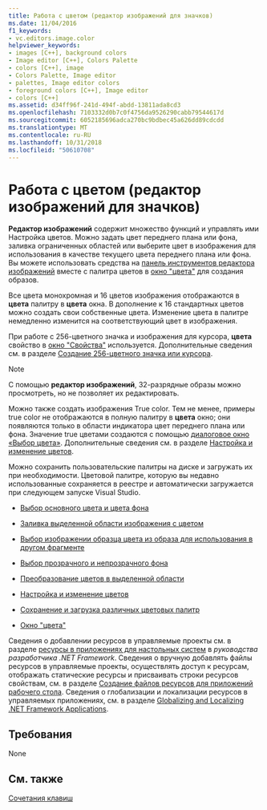 ```yaml
---
title: Работа с цветом (редактор изображений для значков)
ms.date: 11/04/2016
f1_keywords:
- vc.editors.image.color
helpviewer_keywords:
- images [C++], background colors
- Image editor [C++], Colors Palette
- colors [C++], image
- Colors Palette, Image editor
- palettes, Image editor colors
- foreground colors [C++], Image editor
- colors [C++]
ms.assetid: d34ff96f-241d-494f-abdd-13811ada8cd3
ms.openlocfilehash: 7103332d0b7c0f4756da9526290cabb79544617d
ms.sourcegitcommit: 6052185696adca270bc9bdbec45a626dd89cdcdd
ms.translationtype: MT
ms.contentlocale: ru-RU
ms.lasthandoff: 10/31/2018
ms.locfileid: "50610708"
---
```

# <a name="working-with-color-image-editor-for-icons"></a>Работа с цветом (редактор изображений для значков)

**Редактор изображений** содержит множество функций и управлять ими Настройка цветов. Можно задать цвет переднего плана или фона, заливка ограниченных областей или выберите цвет в изображения для использования в качестве текущего цвета переднего плана или фона. Вы можете использовать средства на [панель инструментов редактора изображений](../windows/toolbar-image-editor-for-icons.md) вместе с палитра цветов в [окно "цвета"](../windows/colors-window-image-editor-for-icons.md) для создания образов.

Все цвета монохромная и 16 цветов изображения отображаются в **цвета** палитру в **цвета** окна. В дополнение к 16 стандартных цветов можно создать свои собственные цвета. Изменение цвета в палитре немедленно изменится на соответствующий цвет в изображения.

При работе с 256-цветного значка и изображения для курсора, **цвета** свойство в [окно "Свойства"](/visualstudio/ide/reference/properties-window) используется. Дополнительные сведения см. в разделе [Создание 256-цветного значка или курсора](creating-a-256-color-icon-or-cursor-image-editor-for-icons.md).

> [!NOTE]
> С помощью **редактор изображений**, 32-разрядные образы можно просмотреть, но не позволяет их редактировать.

Можно также создать изображения True color. Тем не менее, примеры true color не отображаются в полную палитру в **цвета** окно; они появляются только в области индикатора цвет переднего плана или фона. Значение true цветами создаются с помощью [диалоговое окно «Выбор цвета»](../windows/custom-color-selector-dialog-box-image-editor-for-icons.md). Дополнительные сведения см. в разделе [Настройка и изменение цветов](../windows/customizing-or-changing-colors-image-editor-for-icons.md).

Можно сохранить пользовательские палитры на диске и загружать их при необходимости. Цветовой палитре, которую вы недавно использованные сохраняется в реестре и автоматически загружается при следующем запуске Visual Studio.

- [Выбор основного цвета и цвета фона](../windows/selecting-foreground-or-background-colors-image-editor-for-icons.md)

- [Заливка выделенной области изображения с цветом](../windows/filling-a-bounded-area-of-an-image-with-a-color-image-editor-for-icons.md)

- [Выбор изображении образца цвета из образа для использования в другом фрагменте](../windows/picking-up-a-color-from-an-image-to-use-elsewhere-image-editor-for-icons.md)

- [Выбор прозрачного и непрозрачного фона](../windows/choosing-a-transparent-or-opaque-background-image-editor-for-icons.md)

- [Преобразование цветов в выделенной области](../windows/inverting-the-colors-in-a-selection-image-editor-for-icons.md)

- [Настройка и изменение цветов](../windows/customizing-or-changing-colors-image-editor-for-icons.md)

- [Сохранение и загрузка различных цветовых палитр](../windows/saving-and-loading-different-color-palettes-image-editor-for-icons.md)

- [Окно "цвета"](../windows/colors-window-image-editor-for-icons.md)

Сведения о добавлении ресурсов в управляемые проекты см. в разделе [ресурсы в приложениях для настольных систем](/dotnet/framework/resources/index) в *руководства разработчика .NET Framework*. Сведения о вручную добавлять файлы ресурсов в управляемые проекты, осуществлять доступ к ресурсам, отображать статические ресурсы и присваивать строки ресурсов свойствам, см. в разделе [Создание файлов ресурсов для приложений рабочего стола](/dotnet/framework/resources/creating-resource-files-for-desktop-apps). Сведения о глобализации и локализации ресурсов в управляемых приложениях, см. в разделе [Globalizing and Localizing .NET Framework Applications](/dotnet/standard/globalization-localization/index).

## <a name="requirements"></a>Требования

None

## <a name="see-also"></a>См. также

[Сочетания клавиш](../windows/accelerator-keys-image-editor-for-icons.md)
